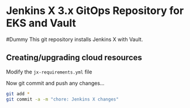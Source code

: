 # Jenkins X 3.x GitOps Repository for EKS and Vault
#Dummy
This git repository installs Jenkins X with Vault.

## Creating/upgrading cloud resources

Modify the `jx-requirements.yml` file

Now git commit and push any changes...

```bash 
git add *
git commit -a -m "chore: Jenkins X changes"
```

